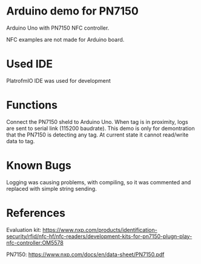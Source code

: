 # Arduino demo for PN7150
Arduino Uno with PN7150 NFC controller. 

NFC examples are not made for Arduino board.

# Used IDE

PlatrofmIO IDE was used for development

# Functions

Connect the PN7150 sheld to Arduino Uno. When tag is in proximity, logs are sent to serial link (115200 baudrate). This demo is only for demontration that the PN7150 is detecting any tag. At current state it cannot read/write data to tag.

# Known Bugs

Logging was causing problems, with compiling, so it was commented and replaced with simple string sending.

# References
Evaluation kit: https://www.nxp.com/products/identification-security/rfid/nfc-hf/nfc-readers/development-kits-for-pn7150-plugn-play-nfc-controller:OM5578

PN7150: https://www.nxp.com/docs/en/data-sheet/PN7150.pdf
